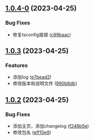 ## [1.0.4-0](https://github.com/saofeng-cyber/pinia-sf-persistence-storage/compare/v1.0.3...v1.0.4-0) (2023-04-25)


### Bug Fixes

* 修复tsconfig报错 ([c89baac](https://github.com/saofeng-cyber/pinia-sf-persistence-storage/commit/c89baac5657a966f5a259f4e7d46bfdc1f244106))



## [1.0.3](https://github.com/saofeng-cyber/pinia-sf-persistence-storage/compare/v1.0.2...v1.0.3) (2023-04-25)


### Features

* 添加log ([e7bead2](https://github.com/saofeng-cyber/pinia-sf-persistence-storage/commit/e7bead2b60c0c6e9533c9f1f90ce871a3bc25989))
* 修改版本和说明文件 ([990b8db](https://github.com/saofeng-cyber/pinia-sf-persistence-storage/commit/990b8dbf45e7504c4b6f25bd296d5ee08c108d5e))



## [1.0.2](https://github.com/saofeng-cyber/pinia-sf-persistence-storage/compare/f248b5e3f3b5ceebe1b13a375432785f55470ccd...v1.0.2) (2023-04-25)


### Bug Fixes

* 添加主页，添加changelog ([f248b5e](https://github.com/saofeng-cyber/pinia-sf-persistence-storage/commit/f248b5e3f3b5ceebe1b13a375432785f55470ccd))
* 修改包名 ([eff10e9](https://github.com/saofeng-cyber/pinia-sf-persistence-storage/commit/eff10e9d9ad88fe6b55ad8779924b2fbed9e6331))



